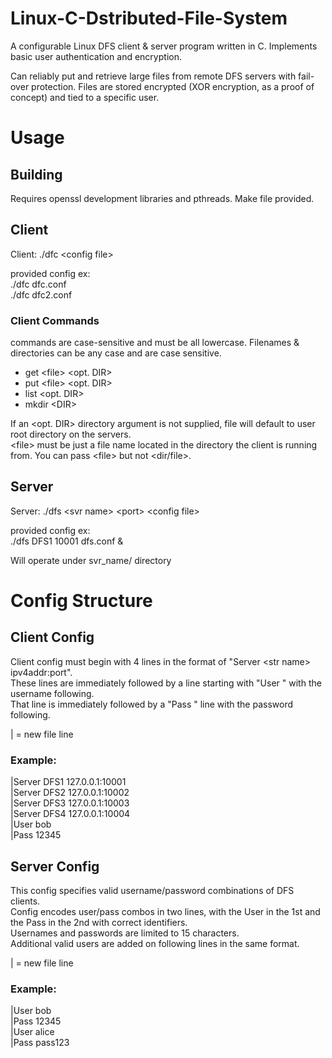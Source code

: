 # Linux-C-Dstributed-File-System
A configurable Linux DFS client & server program written in C. Implements basic user authentication and encryption.

Can reliably put and retrieve large files from remote DFS servers with fail-over protection. Files are stored encrypted (XOR encryption, as a proof of concept) and tied to a specific user.

# Usage
  
  
## Building
Requires openssl development libraries and pthreads. Make file provided.

## Client  
Client: ./dfc \<config file\>  
  
  provided config ex:  
  ./dfc dfc.conf   
  ./dfc dfc2.conf   
  
### Client Commands  
commands are case-sensitive and must be all lowercase. Filenames & directories can be any case and are case sensitive.  

- get \<file> \<opt. DIR\>
- put \<file> \<opt. DIR\>
- list \<opt. DIR\>
- mkdir \<DIR\>
 
If an <opt. DIR> directory argument is not supplied, file will default to user root directory on the servers.  
\<file\> must be just a file name located in the directory the client is running from. You can pass \<file\> but not \<dir/file\>.  

## Server  
  
Server: ./dfs \<svr name\> \<port\> \<config file\>  
  
  provided config ex:  
  ./dfs DFS1 10001 dfs.conf &  
   
  Will operate under svr_name/ directory  
  
# Config Structure  
  
## Client Config  
  
Client config must begin with 4 lines in the format of "Server \<str name\> ipv4addr:port".  
These lines are immediately followed by a line starting with "User " with the username following.  
That line is immediately followed by a "Pass " line with the password following.  
  
| = new file line
### Example:  
  
 
|Server DFS1 127.0.0.1:10001  
|Server DFS2 127.0.0.1:10002  
|Server DFS3 127.0.0.1:10003  
|Server DFS4 127.0.0.1:10004  
|User bob  
|Pass 12345  
  
## Server Config  
  
This config specifies valid username/password combinations of DFS clients.  
Config encodes user/pass combos in two lines, with the User in the 1st and the Pass in the 2nd with correct identifiers.  
Usernames and passwords are limited to 15 characters.  
Additional valid users are added on following lines in the same format.  
  
| = new file line
### Example:  
  

|User bob  
|Pass 12345  
|User alice  
|Pass pass123

